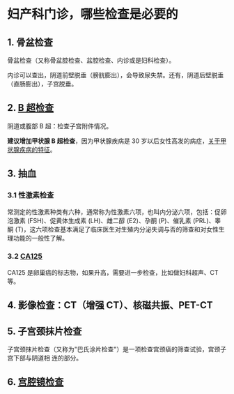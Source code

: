 # 妇产科门诊，哪些检查是必要的

## 1. 骨盆检查

骨盆检查（又称骨盆腔检查、盆腔检查、内诊或是妇科检查）。

内诊可以查出，阴道前壁脱垂（膀胱膨出），会导致尿失禁。还有，阴道后壁脱垂（直肠膨出），子宫脱垂。

## 2. [B 超检查](/检查-腹部B超到底能不能喝水.md)

阴道或腹部 B 超：检查子宫附件情况。

**建议增加甲状腺 B 超检查**，因为甲状腺疾病是 30 岁以后女性高发的病症，[关于甲状腺疾病的特征](/文献资料/甲状腺相关/关于甲状腺疾病的特征.pdf)。

## 3. 抽血

### 3.1 性激素检查

常测定的性激素种类有六种，通常称为性激素六项，也叫内分泌六项，包括：促卵泡激素 (FSH)、促黄体生成素 (LH)、雌二醇 (E2)、孕酮 (P)、催乳素 (PRL)、睾酮 (T)，这六项检查基本满足了临床医生对生殖内分泌失调与否的筛查和对女性生理功能的一般性了解。

### 3.2 [CA125](/血检-肿瘤标志物-CA125.md)

CA125 是卵巢癌的标志物，如果升高，需要进一步检查，比如做妇科超声、CT 等。

## 4. 影像检查：CT（增强 CT）、核磁共振、PET-CT

## 5. 子宫颈抹片检查

子宫颈抹片检查（又称为"巴氏涂片检查"）是一项检查宫颈癌的筛查试验，宫颈子宫下部与阴道相 连的部分。

## 6. [宫腔镜检查](/检查-宫腔镜.md)
